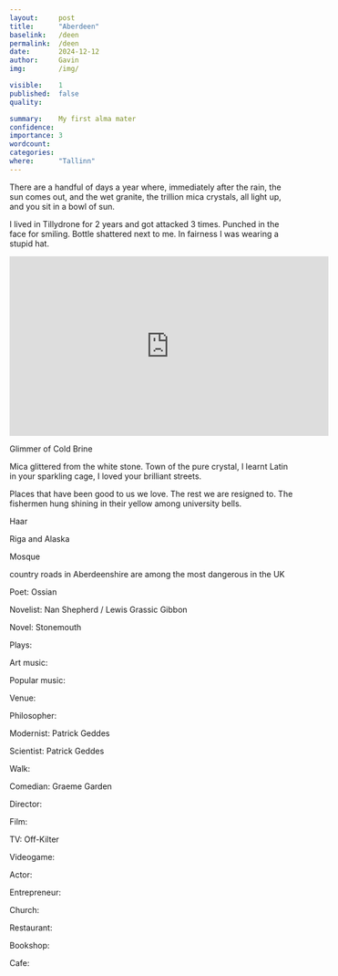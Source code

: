 ```yaml
---
layout:     post
title:      "Aberdeen"
baselink:   /deen
permalink:  /deen
date:       2024-12-12
author:     Gavin   
img:        /img/

visible:    1
published:  false
quality:    

summary:    My first alma mater
confidence: 
importance: 3
wordcount:  
categories: 
where:      "Tallinn"
---
```


There are a handful of days a year where, immediately after the rain, the sun comes out, and the wet granite, the trillion mica crystals, all light up, and you sit in a bowl of sun.

I lived in Tillydrone for 2 years and got attacked 3 times. Punched in the face for smiling. Bottle shattered next to me. In fairness I was wearing a stupid hat.

<iframe width="560" height="315" src="https://www.youtube.com/embed/PE6RH7APXfw?si=AZx50SbCOjQYnSUt" title="YouTube video player" frameborder="0" allow="accelerometer; autoplay; clipboard-write; encrypted-media; gyroscope; picture-in-picture; web-share" referrerpolicy="strict-origin-when-cross-origin" allowfullscreen></iframe>

<br>

Glimmer of Cold Brine


Mica glittered from the white stone.
Town of the pure crystal,
I learnt Latin in your sparkling cage,
I loved your brilliant streets.

Places that have been good to us we love.
The rest we are resigned to.
The fishermen hung shining in their yellow
among university bells.


Haar

Riga and Alaska

Mosque

country roads in Aberdeenshire are among the most dangerous in the UK




Poet: Ossian

Novelist: Nan Shepherd / Lewis Grassic Gibbon

Novel: Stonemouth

Plays: 

Art music: 

Popular music: 

Venue: 

Philosopher: 

Modernist: Patrick Geddes 

Scientist: Patrick Geddes 

Walk: 

Comedian: Graeme Garden

Director: 

Film:

TV: Off-Kilter

Videogame:

Actor: 

Entrepreneur: 

Church: 

Restaurant: 

Bookshop: 

Cafe: 